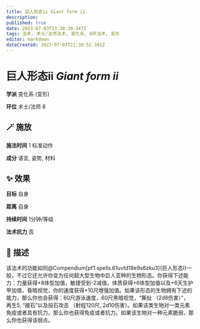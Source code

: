 ```yaml
---
title: 巨人形态ii Giant form ii
description: 
published: true
date: 2023-07-03T23:30:30.347Z
tags: 法术, 术士/法师法术, 变化系, 8环法术, 变形
editor: markdown
dateCreated: 2023-07-03T21:30:52.391Z
---
```


# **巨人形态ii** *Giant form ii*

**学派** 变化系 (变形) 

**环位** 术士/法师 8

## 🪄 施放

**施法时间** 1 标准动作

**成分** 语言, 姿势, 材料

## ✨ 效果 

**目标** 自身 

**距离** 自身  

**持续时间** 1分钟/等级 

**法术抗力** 否

## 📖 描述

该法术的功能如同@Compendium[pf1.spells.61uvtd18e9s6zku3]{巨人形态I}一般，不过它还允许你变为任何超大型生物中巨人亚种的生物形态。你获得下述能力：力量获得+8体型加值，敏捷受到-2减值，体质获得+6体型加值以及+6天生护甲加值，昏暗视觉，你的速度获得+10尺增强加值。如果该形态的生物拥有下述的能力，那么你也会获得：60尺游泳速度，60尺黑暗视觉，“撕扯 （2d8伤害）”，再生5, “接石”以及投石攻击 （射程120尺, 2d10伤害）。如果该类生物对一类元素免疫或者具有抗力，那么你也获得免疫或者抗力。如果该生物对一种元素脆弱，那么你也获得该弱点。
    
